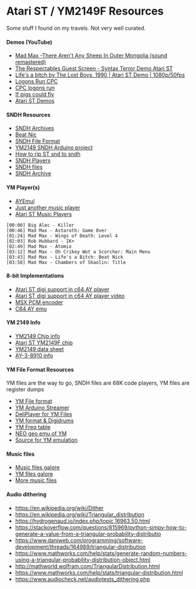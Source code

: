 # Atari ST / YM2149F Resources
Some stuff I found on my travels. Not very well curated.




#### Demos (YouTube)

* [Mad Max -There Aren't Any Sheep In Outer Mongolia (sound remastered)](https://www.youtube.com/watch?v=N3RSuqjMnLk)
* [The Respectables Guest Screen - Syntax Terror Demo Atari ST](https://www.youtube.com/watch?v=2Quy46Cv-eA)
* [Life's a bitch by The Lost Boys, 1990 | Atari ST Demo | 1080p/50fps](https://www.youtube.com/watch?v=EKnrq3a8rVA)
* [Logons Run CPC](https://www.youtube.com/watch?v=22wSm4y27Wk)
* [CPC logons run](https://www.youtube.com/watch?v=22wSm4y27Wk)
* [If pigs could fly](https://www.youtube.com/watch?v=sUuKK0TcKbE)
* [Atari ST Demos](http://www.tphf.karoo.net/download.htm)



#### SNDH Resources

* [SNDH Archives](http://sndh.atari.org/sndh/browser/index.php?dir=sndh_lf%2F)
* [Beat Nic](http://sndh.atari.org/sndh/browser/index.php?dir=sndh_lf%2FMad_Max%2FDemos%2FLifes_A_Bitch%2F)
* [SNDH File Format](http://sndh.atari.org/fileformat.php)
* [YM2149 SNDH Arduino project](http://www.florentflament.com/blog/playing-sndh-on-ym2149.html)
* [How to rip ST snd to sndh](http://www.atari-forum.com/viewtopic.php?t=22182)
* [SNDH Players](http://sndh.atari.org/players.php)
* [SNDH files](http://atari.h2nob.de/menus.php?search=crikey_there_are_no_sheep)
* [SNDH Archive](http://www.vintageisthenewold.com/sndh-atari-st-ym2149-archive-v4-7-released/)


#### YM Player(s)
* [AYEmul](https://bulba.untergrund.net/emulator_e.htm)
* [Just another music player](http://creamhq.de/jam.php)
* [Atari ST Music Players](http://sndh.atari.org/players.php)

```
[00:00] Big Alec - Killer
[00:46] Mad Max - Astaroth: Game Over
[01:24] Mad Max - Wings of Death: Level 4
[02:03] Rob Hubbard - IK+
[02:49] Mad Max - Atomix
[03:12] Mad Max - Oh Crikey Wot a Scorcher: Main Menu
[03:43] Mad Max - Life's a Bitch: Beat Nick
[03:58] Mad Max - Chambers of Shaolin: Title
```

#### 8-bit Implementations
* [Atari ST digi support in c64 AY player](https://chipmusic.org/forums/topic/14027/4mats-wip-c64-projects-aytedatariremixfmsid-music/)
* [Atari ST digi support in c64 AY player video](https://www.youtube.com/watch?v=zxiWQg6ckHs)
* [MSX PCM encoder](https://www.msx.org/downloads/related/sound/pcm-encoder-001)
* [C64 AY emu](https://www.youtube.com/watch?v=FWacH1rwzio)


#### YM 2149 Info

* [YM2149 Chip info](https://en.wikipedia.org/wiki/General_Instrument_AY-3-8910)
* [Atari ST YM2149F chip](http://www.polynominal.com/atari-st/atari-st-ym2149f-yamaha.html)
* [YM2149 data sheet](https://www.atari-shrine.co.uk/hardware/articles/Yamaha%20YM2149.html)
* [AY-3-8910 info](https://en.wikipedia.org/wiki/General_Instrument_AY-3-8910)

#### YM File Format Resources

YM files are the way to go, SNDH files are 68K code players, YM files are register dumps

* [YM File format](http://leonard.oxg.free.fr/ymformat.html)
* [YM Arduino Streamer](https://github.com/FlorentFlament/ym2149-streamer)
* [DeliPlayer for YM Files](http://www.vgmpf.com/Wiki/index.php?title=DeliPlayer)
* [YM format & Digidrums](ftp://ftp.modland.com/pub/documents/format_documentation/Atari%20ST%20Sound%20Chip%20Emulator%20YM1-6%20(.ay,%20.ym).txt)
* [YM Freq table](http://poi.ribbon.free.fr/tmp/freq2regs.htm)
* [NEO geo emu of YM](http://jiggawatt.org/badc0de/nymp.html)
* [Source for YM emulation](http://sid.ethz.ch/debian/xmp/xmp-3.5.0/src/player/)


#### Music files

* [Music files galore](https://pacidemo.planet-d.net/html.html)
* [YM files galore](ftp://ftp.modland.com/pub/modules/YM/)
* [More music files](http://antarctica.no/stuff/atari/YM2/)













#### Audio dithering
* https://en.wikipedia.org/wiki/Dither
* https://en.wikipedia.org/wiki/Triangular_distribution
* https://hydrogenaud.io/index.php/topic,16963.50.html
* https://stackoverflow.com/questions/815969/python-simpy-how-to-generate-a-value-from-a-triangular-probability-distributio
* https://www.daniweb.com/programming/software-development/threads/164989/triangular-distribution
* https://www.mathworks.com/help/stats/generate-random-numbers-using-a-triangular-probability-distribution-object.html
* http://mathworld.wolfram.com/TriangularDistribution.html
* https://www.mathworks.com/help/stats/triangular-distribution.html
* https://www.audiocheck.net/audiotests_dithering.php
